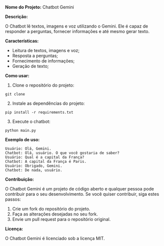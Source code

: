 **Nome do Projeto:** Chatbot Gemini

**Descrição:**

O Chatbot lê textos, imagens e voz utilizando o Gemini. Ele é capaz de responder a perguntas, fornecer informações e até mesmo gerar texto.

**Características:**

* Leitura de textos, imagens e voz;
* Resposta a perguntas;
* Fornecimento de informações;
* Geração de texto;

**Como usar:**

1. Clone o repositório do projeto:

```
git clone 
```

2. Instale as dependências do projeto:

```
pip install -r requirements.txt
```

3. Execute o chatbot:

```
python main.py
```

**Exemplo de uso:**

```
Usuário: Olá, Gemini.
Chatbot: Olá, usuário. O que você gostaria de saber?
Usuário: Qual é a capital da França?
Chatbot: A capital da França é Paris.
Usuário: Obrigado, Gemini.
Chatbot: De nada, usuário.
```

**Contribuição:**

O Chatbot Gemini é um projeto de código aberto e qualquer pessoa pode contribuir para o seu desenvolvimento. Se você quiser contribuir, siga estes passos:

1. Crie um fork do repositório do projeto.
2. Faça as alterações desejadas no seu fork.
3. Envie um pull request para o repositório original.

**Licença:**

O Chatbot Gemini é licenciado sob a licença MIT.

